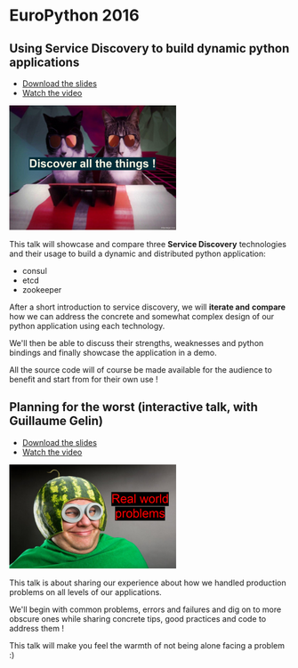 # EuroPython 2016

## Using Service Discovery to build dynamic python applications

- [Download the slides](https://ep2017.europython.eu/media/conference/slides/service-discovery-for-dynamic-python-applications.pdf)
- [Watch the video](https://www.youtube.com/watch?v=S7bsPbJvBzU)

![](../images/2017-12-22-142925_1187x888_scrot-300x224.png)

This talk will showcase and compare three **Service Discovery**
technologies and their usage to build a dynamic and distributed
python application:

- consul
- etcd
- zookeeper

After a short introduction to service discovery, we will **iterate and**
**compare** how we can address the concrete and somewhat complex design
of our python application using each technology.

We'll then be able to discuss their strengths, weaknesses and python
bindings and finally showcase the application in a demo.

All the source code will of course be made available for the audience
to benefit and start from for their own use !

## Planning for the worst (interactive talk, with Guillaume Gelin)

- [Download the slides](https://ep2016.europython.eu/media/conference/slides/planning-for-the-worst.pdf)
- [Watch the video](https://www.youtube.com/watch?v=Q8JRs_hPuZA)

![](../images/2017-12-22-143039_1190x741_scrot-300x187.png)

This talk is about sharing our experience about how we handled
production problems on all levels of our applications.

We'll begin with common problems, errors and failures and dig on to
more obscure ones while sharing concrete tips, good practices and code
to address them !

This talk will make you feel the warmth of not being alone facing a problem :)
